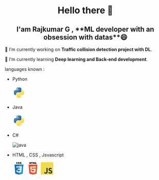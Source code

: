 <h1 align="center">Hello  there 👋</h1>
<h2 align="center">I'am Rajkumar G , **ML developer with an obsession with datas**😄</h2>


🔭 I’m currently working on **Traffic collision detection project with DL**.

🌱 I’m currently learning **Deep learning and Back-end development**.

languages known :

- Python <p>   </p><p align="left"><img src="https://raw.githubusercontent.com/devicons/devicon/master/icons/python/python-original.svg" alt="python" width="40" height="40"/></p>
  
- Java   <p>   </p><p align="left"><img src="https://raw.githubusercontent.com/devicons/devicon/master/icons/python/python-original.svg" alt="java" width="40" height="40"/>
  
- C#    <p>   </p><p align="left"><img src="https://static-00.iconduck.com/assets.00/c-sharp-c-icon-1822x2048-wuf3ijab.png" alt="java" width="40" height="40"/>
  
- HTML , CSS , Jsvascript <p>   </p><p align="left"><img src="https://raw.githubusercontent.com/devicons/devicon/master/icons/css3/css3-original-wordmark.svg" alt="css3" width="40" height="40"/>   <img src="https://raw.githubusercontent.com/devicons/devicon/master/icons/html5/html5-original-wordmark.svg" alt="html5" width="40" height="40"/>   <img src="https://raw.githubusercontent.com/devicons/devicon/master/icons/javascript/javascript-original.svg" alt="javascript" width="40" height="40"/></p>
<!--
**lonewolfrk/lonewolfrk** is a ✨ _special_ ✨ repository because its `README.md` (this file) appears on your GitHub profile.

Here are some ideas to get you started:

- 🔭 I’m currently working on ...
- 🌱 I’m currently learning ...
- 👯 I’m looking to collaborate on ...
- 🤔 I’m looking for help with ...
- 💬 Ask me about ...
- 📫 How to reach me: ...
- 😄 Pronouns: ...
- ⚡ Fun fact: ...
-->
